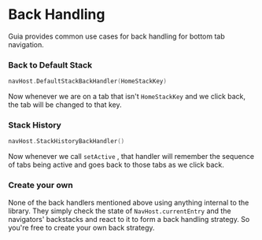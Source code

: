 # Back Handling

Guia provides common use cases for back handling for bottom tab navigation.

### Back to Default Stack

```kotlin
navHost.DefaultStackBackHandler(HomeStackKey)
```

Now whenever we are on a tab that isn't `HomeStackKey` and we click back, the tab will be changed to that key.

### Stack History

```kotlin
navHost.StackHistoryBackHandler()
```

Now whenever we call `setActive` , that handler will remember the sequence of tabs being active and goes back to those tabs as we click back.

### Create your own

None of the back handlers mentioned above using anything internal to the library. They simply check the state of `NavHost.currentEntry` and the navigators' backstacks and react to it to form a back handling strategy. So you're free to create your own back strategy.
